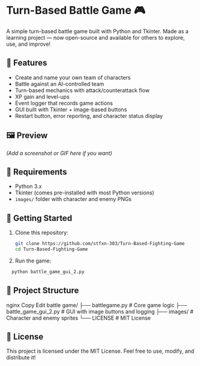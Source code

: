 
# Turn-Based Battle Game 🎮

A simple turn-based battle game built with Python and Tkinter. Made as a learning project — now open-source and available for others to explore, use, and improve!

## 🧠 Features
- Create and name your own team of characters
- Battle against an AI-controlled team
- Turn-based mechanics with attack/counterattack flow
- XP gain and level-ups
- Event logger that records game actions
- GUI built with Tkinter + image-based buttons
- Restart button, error reporting, and character status display

## 🖼️ Preview
*(Add a screenshot or GIF here if you want)*

## 🔧 Requirements
- Python 3.x
- Tkinter (comes pre-installed with most Python versions)
- `images/` folder with character and enemy PNGs

## 🚀 Getting Started

1. Clone this repository:
   ```bash
   git clone https://github.com/stfxn-303/Turn-Based-Fighting-Game
   cd Turn-Based-Fighting-Game

2. Run the game:

```bash
  python battle_game_gui_2.py
```

## 📁 Project Structure
nginx
Copy
Edit
battle game/
├── battlegame.py              # Core game logic
├── battle_game_gui_2.py       # GUI with image buttons and logging
├── images/                    # Character and enemy sprites
└── LICENSE                    # MIT License

## 📝 License
This project is licensed under the MIT License.
Feel free to use, modify, and distribute it!
